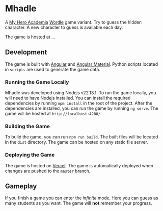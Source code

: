 # Mhadle

A [My Hero Academia](https://en.wikipedia.org/wiki/My_Hero_Academia) [Wordle](https://en.wikipedia.org/wiki/Wordle) game variant. Try to guess the hidden character. A new character to guess is available each day.

The game is hosted at [..]().

## Development

The game is built with [Angular](https://angular.io/) and [Angular Material](https://material.angular.io/). Python scripts located in `scripts` are used to generate the game data.

### Running the Game Locally

Mhadle was developed using Nodejs v22.13.1. To run the game locally, you will need to have Nodejs installed. You can install the required dependencies by running `npm install` in the root of the project. After the dependencies are installed, you can run the game by running `ng serve`. The game will be hosted at `http://localhost:4200/`.

### Building the Game

To build the game, you can run `npm run build`. The built files will be located in the `dist` directory. The game can be hosted on any static file server.

### Deploying the Game

The game is hosted on [Vercel](https://vercel.com/). The game is automatically deployed when changes are pushed to the `master` branch.


## Gameplay

If you finish a game you can enter the _infinite_ mode. Here you can guess as many students as you want. The game will __not__ remember your progress.
